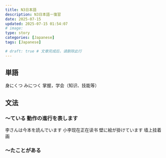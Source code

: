 ```yaml
---
title: N3日本語
description: N3日本語－復習
date: 2025-07-15
updated: 2025-07-15 01:54:07
# image: 
type: story
categories: [Japanese]
tags: [Japanese]

# draft: true # 文章完成后，请删除此行
---
```


## 単語
身にくつ    みにつく    掌握，学会（知识、技能等）


## 文法
### ～ている 動作の進行を表します
李さんは今本を読んでいます  小李现在正在读书
壁に絵が掛けています    墙上挂着画


### ～たことがある

